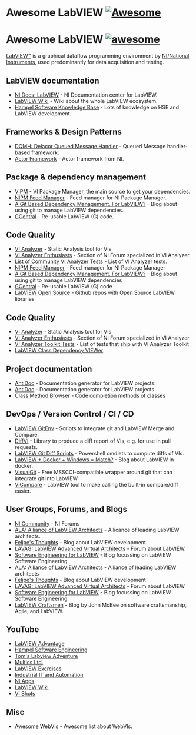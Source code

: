 # Awesome LabVIEW [![Awesome](https://cdn.rawgit.com/sindresorhus/awesome/d7305f38d29fed78fa85652e3a63e154dd8e8829/media/badge.svg)](https://github.com/sindresorhus/awesome)
# Awesome LabVIEW [![awesome]](https://github.com/sindresorhus/awesome)

[awesome]: https://raw.githubusercontent.com/sindresorhus/awesome/d5832cebce13c2e91735c7ecf40bf26628042454/media/badge-flat.svg

[LabVIEW™](https://www.ni.com/en-us/shop/labview.html) is a graphical dataflow programming environment by [NI/National Instruments](https://www.ni.com/nl-be.html), used predominantly for data acquisition and testing.

## LabVIEW documentation

- [NI Docs: LabVIEW](https://www.ni.com/docs/en-US/bundle/labview-docs/page/labview.html) - NI Documentation center for LabVIEW.
- [LabVIEW Wiki](https://labviewwiki.org/wiki/Home) - Wiki about the whole LabVIEW ecosystem.
- [Hampel Software Knowledge Base](https://dokuwiki.hampel-soft.com/kb) - Lots of knowledge on HSE and LabVIEW development.

## Frameworks & Design Patterns

- [DQMH: Delacor Queued Message Handler](https://dqmh.org/) - Queued Message handler-based framework.
- [Actor Framework](https://www.ni.com/en-us/innovations/videos/11/ni-labview-virtual-user-group--introduction-to-actor-framework.html) - Actor framework from NI.

## Package & dependency management

- [VIPM](https://www.vipm.io/) - VI Package Manager, the main source to get your dependencies.
- [NIPM Feed Manager](https://github.com/allenh-ni/nipm-feed-manager-gui-labview) - Feed manager for NI Package Manager.
- [A Git Based Dependency Management. For LabVIEW?](https://felipekb.com/2022/02/16/a-git-based-dependency-management-for-labview/) - Blog about using git to manage LabVIEW dependencies.
- [GCentral](https://www.gcentral.org/home) - Re-usable LabVIEW (G) code.

## Code Quality

- [VI Analyzer](https://www.ni.com/en-us/support/downloads/software-products/download.labview-vi-analyzer-toolkit.html#411412) - Static Analysis tool for VIs.
- [VI Analyzer Enthusiasts](https://forums.ni.com/t5/VI-Analyzer-Enthusiasts/ct-p/7021) - Section of NI Forum specialized in VI Analyzer.
- [List of Community VI Analyzer Tests](https://forums.ni.com/t5/VI-Analyzer-Enthusiasts/List-of-Community-VI-Analyzer-Tests/ta-p/3501893) - List of VI Analyzer tests.
- [NIPM Feed Manager](https://github.com/allenh-ni/nipm-feed-manager-gui-labview) - Feed manager for NI Package Manager
- [A Git Based Dependency Management. For LabVIEW?](https://felipekb.com/2022/02/16/a-git-based-dependency-management-for-labview/) - Blog about using git to manage LabVIEW dependencies
- [GCentral](https://www.gcentral.org/home) - Re-usable LabVIEW (G) code
- [LabVIEW Open Source](https://github.com/LabVIEW-Open-Source) - Github repos with Open Source LabVIEW libraries

## Code Quality

- [VI Analyzer](https://www.ni.com/en-us/support/downloads/software-products/download.labview-vi-analyzer-toolkit.html#411412) - Static Analysis tool for VIs
- [VI Analyzer Enthusiasts](https://forums.ni.com/t5/VI-Analyzer-Enthusiasts/ct-p/7021) - Section of NI Forum specialized in VI Analyzer
- [VI Analyzer Toolkit Tests](
https://forums.ni.com/t5/VI-Analyzer-Enthusiasts/List-of-VI-Analyzer-Toolkit-Tests/ta-p/3510239) - List of tests that ship with VI Analyzer Toolkit
- [LabVIEW Class Dependency VIEWer](https://labviewcraftsmen.com/tools.html)

## Project documentation

- [AntiDoc](https://gitlab.com/wovalab/open-source/labview-doc-generator) - Documentation generator for LabVIEW projects.
- [AntiDoc](https://gitlab.com/wovalab/open-source/labview-doc-generator) - Documentation generator for LabVIEW projects
- [Class Method Browser](https://www.mooregoodideas.com/mgi-library/class-method-browser/class-method-browser/) - Code completion methods of classes

## DevOps / Version Control / CI / CD

- [LabVIEW GitEnv](https://github.com/joerg/LabVIEWGitEnv) - Scripts to integrate git and LabVIEW Merge and Compare.
- [DiffVI](https://github.com/ni/niveristand-custom-device-build-tools/tree/main/lv/operations/DiffVI) - Library to produce a diff report of VIs, e.g. for use in pull requests.
- [LabVIEW Git Diff Scripts](https://github.com/ni/labview-git-diff-scripts) - Powershell cmdlets to compute diffs of VIs.
- [LabVIEW + Docker + Windows = Match?](https://felipekb.com/2020/09/09/labview-docker-windows-match/) - Blog about LabVIEW in docker.
- [VisualGit](https://visualgit.io/) - Free MSSCCI-compatible wrapper around git that can integrate git into LabVIEW.
- [ViCompare](https://github.com/smithed/vicompare) - LabVIEW tool to make calling the built-in compare/diff easier.

## User Groups, Forums, and Blogs

- [NI Community](https://forums.ni.com/) - NI Forums
- [ALA: Alliance of LabVIEW Architects](http://www.alarchitects.org/blog/) - Allicance of leading LabVIEW architects.
- [Felipe's Thoughts](https://felipekb.com/) - Blog about LabVIEW development.
- [LAVAG: LabVIEW Advanced Virtual Architects](https://lavag.org/) - Forum about LabVIEW.
- [Software Engineering for LabVIEW](https://ekerry.wordpress.com/) - Blog focussing on LabVIEW Software Engineering.
- [ALA: Alliance of LabVIEW Architects](http://www.alarchitects.org/blog/) - Alliance of leading LabVIEW architects
- [Felipe's Thoughts](https://felipekb.com/) - Blog about LabVIEW development
- [LAVAG: LabVIEW Advanced Virtual Architects](https://lavag.org/) - Forum about LabVIEW
- [Software Engineering for LabVIEW](https://ekerry.wordpress.com/) - Blog focussing on LabVIEW Software Engineering
- [LabVIEW Craftsmen](http://www.labviewcraftsmen.com/) - Blog by John McBee on software craftsmanship, Agile, and LabVIEW.

## YouTube

- [LabVIEW Advantage](https://www.youtube.com/c/LabVIEWADVANTAGE)
- [Hampel Software Engineering](https://www.youtube.com/c/HampelSoftwareEngineering)
- [Tom's Labview Adventure](https://www.youtube.com/c/TomsLabVIEWAdventure)
- [Multics Ltd.](https://www.youtube.com/channel/UCeiKjAB72PcjJrTuf46IZqw)
- [LabVIEW Exercises](https://www.youtube.com/channel/UCu9k4LbZM6Qxx-Pqkjn00_w)
- [Industrial IT and Automation](https://www.youtube.com/c/IndustrialITandAutomation)
- [NI Apps](https://www.youtube.com/c/NIApps)
- [LabVIEW Wiki](https://www.youtube.com/c/LabVIEWWiki)
- [VI Shots](https://www.youtube.com/c/VIShots)

## Misc

- [Awesome WebVIs](https://github.com/rajsite/awesome-webvis) - Awesome list about WebVIs.
